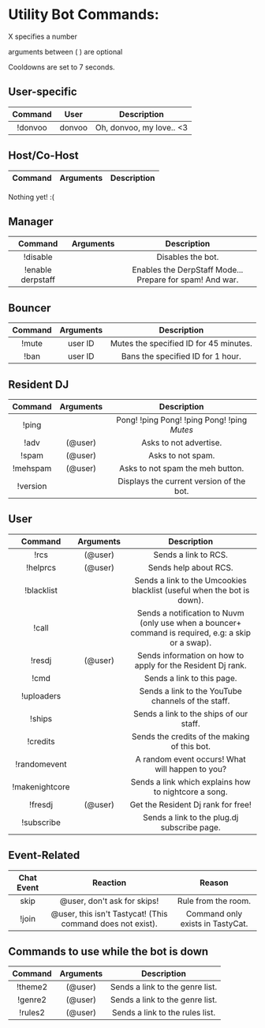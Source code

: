 Utility Bot Commands:
=========

X specifies a number

arguments between ( ) are optional

Cooldowns are set to 7 seconds.

User-specific 
-------------

|Command |  User   |  Description |
|:------:|:-------:|:--------------------------------------:|
|!donvoo | donvoo | Oh, donvoo, my love.. <3 |

Host/Co-Host
------------

|Command | Arguments |  Description |
|:------:|:---------:|:--------------------------------------:|
Nothing yet! :(

Manager
-------

|Command | Arguments |  Description |
|:------:|:---------:|:--------------------------------------:|
|!disable | | Disables the bot. |
|!enable derpstaff | | Enables the DerpStaff Mode... Prepare for spam! And war. |

Bouncer
--------

|Command | Arguments |  Description |
|:------:|:---------:|:--------------------------------------:|
|!mute | user ID | Mutes the specified ID for 45 minutes. |
|!ban | user ID | Bans the specified ID for 1 hour. |

Resident DJ
-----------

|Command | Arguments |  Description |
|:------:|:---------:|:--------------------------------------:|
|!ping | | Pong! !ping Pong! !ping Pong! !ping *Mutes* |
|!adv | (@user) | Asks to not advertise. |
|!spam | (@user) | Asks to not spam. |
|!mehspam | (@user) | Asks to not spam the meh button. |
|!version | | Displays the current version of the bot. |

User
----

|Command | Arguments |  Description |
|:------:|:---------:|:--------------------------------------:|
|!rcs | (@user) | Sends a link to RCS. |
|!helprcs | (@user) | Sends help about RCS. |
|!blacklist | | Sends a link to the Umcookies blacklist (useful when the bot is down). |
|!call | | Sends a notification to Nuvm (only use when a bouncer+ command is required, e.g: a skip or a swap). |
|!resdj | (@user) | Sends information on how to apply for the Resident Dj rank. |
|!cmd | | Sends a link to this page. |
|!uploaders | | Sends a link to the YouTube channels of the staff. |
|!ships | | Sends a link to the ships of our staff. |
|!credits | | Sends the credits of the making of this bot. |
|!randomevent | | A random event occurs! What will happen to you? |
|!makenightcore | | Sends a link which explains how to nightcore a song. |
|!fresdj | (@user) | Get the Resident Dj rank for free! |
|!subscribe | | Sends a link to the plug.dj subscribe page. |


Event-Related
-------------

|Chat Event | Reaction | Reason |
|:---------:|:---------------:|:------------------:|
|skip | @user, don't ask for skips! | Rule from the room. |
|!join | @user, this isn't Tastycat! (This command does not exist). | Command only exists in TastyCat. |


Commands to use while the bot is down
-------------------------------------

|Command | Arguments |  Description |
|:------:|:---------:|:--------------------------------------:|
|!theme2 | (@user) | Sends a link to the genre list. |
|!genre2 | (@user) | Sends a link to the genre list. |
|!rules2 | (@user) | Sends a link to the rules list. |
